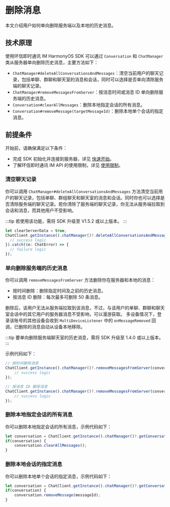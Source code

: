 # 删除消息

<Toc />

本文介绍用户如何单向删除服务端以及本地的历史消息。

## 技术原理

使用环信即时通讯 IM HarmonyOS SDK 可以通过 `Conversation` 和 `ChatManager` 类从服务器单向删除历史消息，主要方法如下：

- `ChatManager#deleteAllConversationsAndMessages`：清空当前用户的聊天记录，包括单聊、群聊和聊天室的消息和会话，同时可以选择是否单向清除服务端的聊天记录。
- `ChatManager#removeMessagesFromServer`：按消息时间或消息 ID 单向删除服务端的历史消息。
- `Conversation#clearAllMessages`：删除本地指定会话的所有消息。
- `Conversation#removeMessage(targetMessageId)`：删除本地单个会话的指定消息。

## 前提条件

开始前，请确保满足以下条件：

- 完成 SDK 初始化并连接到服务器，详见 [快速开始](quickstart.html)。
- 了解环信即时通讯 IM API 的使用限制，详见 [使用限制](/product/limitation.html)。

### 清空聊天记录

你可以调用 `ChatManager#deleteAllConversationsAndMessages` 方法清空当前用户的聊天记录，包括单聊、群组聊天和聊天室的消息和会话。同时你也可以选择是否清除服务端的聊天记录。若你清除了服务端的聊天记录，你无法从服务端拉取到会话和消息，而其他用户不受影响。

:::tip
若使用该功能，需将 SDK 升级至 V1.5.2 或以上版本。
:::

```typescript
let clearServerData = true;
ChatClient.getInstance().chatManager()?.deleteAllConversationsAndMessages(clearServerData).then(() => {
  // success logic
}).catch((e: ChatError) => {
  // failure logic
});
```

### 单向删除服务端的历史消息

你可以调用 `removeMessagesFromServer` 方法删除你在服务器和本地的消息：

- 按时间删除：删除指定时间及之前的历史消息。
- 按消息 ID 删除：每次最多可删除 50 条消息。

删除后，该用户无法从服务端拉取到该消息，不过，与该用户的单聊、群聊和聊天室会话中的其它用户的服务器消息不受影响，可以漫游获取。
多设备情况下，登录该账号的其他设备会收到 `MultiDeviceListener` 中的 `onMessageRemoved` 回调，已删除的消息自动从设备本地移除。

:::tip
要单向删除服务端聊天室的历史消息，需将 SDK 升级至 1.4.0 或以上版本。
:::

示例代码如下：

```typescript 
// 按时间删除消息
ChatClient.getInstance().chatManager()?.removeMessagesFromServer(conversationId, conversationType, beforeTimeStamp).then(()=> {
    // success logic
});

// 按消息 ID 删除消息
ChatClient.getInstance().chatManager()?.removeMessagesFromServer(conversationId, conversationType, msgIdList).then(()=> {
    // success logic
});
```

### 删除本地指定会话的所有消息

你可以删除本地指定会话的所有消息，示例代码如下：

```typescript
let conversation = ChatClient.getInstance().chatManager()?.getConversation(conversationId);
if(conversation) {
    conversation.clearAllMessages();
}
```

### 删除本地会话的指定消息

你可以删除本地单个会话的指定消息，示例代码如下：

```typescript
let conversation = ChatClient.getInstance().chatManager()?.getConversation(conversationId);
if(conversation) {
    conversation.removeMessage(messageId);
}
```


